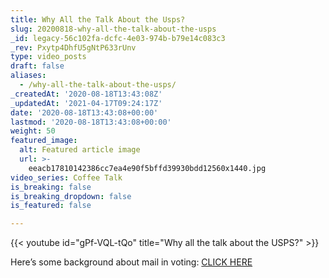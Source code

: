 ```yaml
---
title: Why All the Talk About the Usps?
slug: 20200818-why-all-the-talk-about-the-usps
_id: legacy-56c102fa-dcfc-4e03-974b-b79e14c083c3
_rev: Pxytp4DhfU5gNtP633rUnv
type: video_posts
draft: false
aliases:
  - /why-all-the-talk-about-the-usps/
_createdAt: '2020-08-18T13:43:08Z'
_updatedAt: '2021-04-17T09:24:17Z'
date: '2020-08-18T13:43:08+00:00'
lastmod: '2020-08-18T13:43:08+00:00'
weight: 50
featured_image:
  alt: Featured article image
  url: >-
    eeacb17810142386cc7ea4e90f5bffd39930bdd12560x1440.jpg
video_series: Coffee Talk
is_breaking: false
is_breaking_dropdown: false
is_featured: false

---
```

{{< youtube id="gPf-VQL-tQo" title="Why all the talk about the USPS?" >}}

Here’s some background about mail in voting: [CLICK HERE](https://smarthernews.com/vote-by-mail/)